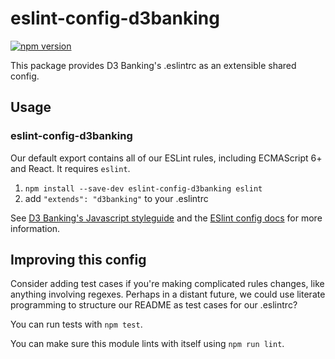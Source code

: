 # eslint-config-d3banking

[![npm version](https://badge.fury.io/js/eslint-config-airbnb.svg)](http://badge.fury.io/js/eslint-config-airbnb)

This package provides D3 Banking's .eslintrc as an extensible shared config.

## Usage

### eslint-config-d3banking

Our default export contains all of our ESLint rules, including ECMAScript 6+ and React. It requires `eslint`.

1. `npm install --save-dev eslint-config-d3banking eslint`
2. add `"extends": "d3banking"` to your .eslintrc

See [D3 Banking's Javascript styleguide](https://github.com/LodoSoftware/javascript) and
the [ESlint config docs](http://eslint.org/docs/user-guide/configuring#extending-configuration-files)
for more information.

## Improving this config

Consider adding test cases if you're making complicated rules changes, like anything involving regexes. Perhaps in a distant future, we could use literate programming to structure our README as test cases for our .eslintrc?

You can run tests with `npm test`.

You can make sure this module lints with itself using `npm run lint`.
